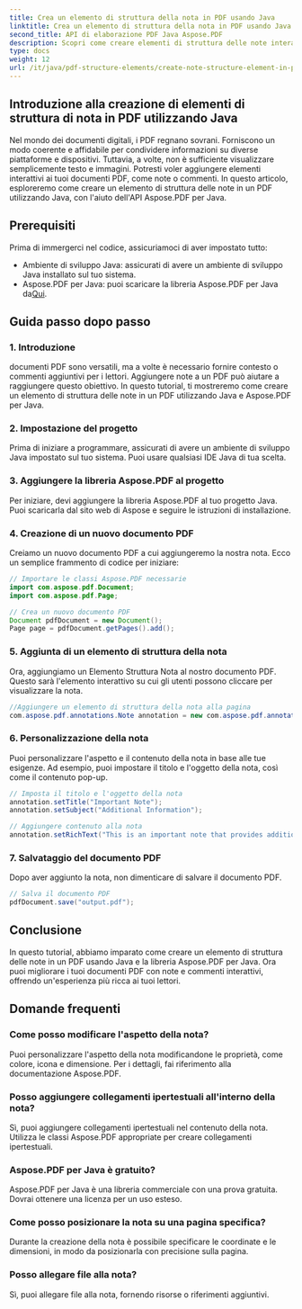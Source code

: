```yaml
---
title: Crea un elemento di struttura della nota in PDF usando Java
linktitle: Crea un elemento di struttura della nota in PDF usando Java
second_title: API di elaborazione PDF Java Aspose.PDF
description: Scopri come creare elementi di struttura delle note interattivi nei PDF usando Java con Aspose.PDF per Java. Arricchisci i tuoi documenti con note informative.
type: docs
weight: 12
url: /it/java/pdf-structure-elements/create-note-structure-element-in-pdf-using-java/
---
```


## Introduzione alla creazione di elementi di struttura di nota in PDF utilizzando Java

Nel mondo dei documenti digitali, i PDF regnano sovrani. Forniscono un modo coerente e affidabile per condividere informazioni su diverse piattaforme e dispositivi. Tuttavia, a volte, non è sufficiente visualizzare semplicemente testo e immagini. Potresti voler aggiungere elementi interattivi ai tuoi documenti PDF, come note o commenti. In questo articolo, esploreremo come creare un elemento di struttura delle note in un PDF utilizzando Java, con l'aiuto dell'API Aspose.PDF per Java.

## Prerequisiti

Prima di immergerci nel codice, assicuriamoci di aver impostato tutto:

- Ambiente di sviluppo Java: assicurati di avere un ambiente di sviluppo Java installato sul tuo sistema.
-  Aspose.PDF per Java: puoi scaricare la libreria Aspose.PDF per Java da[Qui](https://releases.aspose.com/pdf/java/).

## Guida passo dopo passo

### 1. Introduzione

documenti PDF sono versatili, ma a volte è necessario fornire contesto o commenti aggiuntivi per i lettori. Aggiungere note a un PDF può aiutare a raggiungere questo obiettivo. In questo tutorial, ti mostreremo come creare un elemento di struttura delle note in un PDF utilizzando Java e Aspose.PDF per Java.

### 2. Impostazione del progetto

Prima di iniziare a programmare, assicurati di avere un ambiente di sviluppo Java impostato sul tuo sistema. Puoi usare qualsiasi IDE Java di tua scelta.

### 3. Aggiungere la libreria Aspose.PDF al progetto

Per iniziare, devi aggiungere la libreria Aspose.PDF al tuo progetto Java. Puoi scaricarla dal sito web di Aspose e seguire le istruzioni di installazione.

### 4. Creazione di un nuovo documento PDF

Creiamo un nuovo documento PDF a cui aggiungeremo la nostra nota. Ecco un semplice frammento di codice per iniziare:

```java
// Importare le classi Aspose.PDF necessarie
import com.aspose.pdf.Document;
import com.aspose.pdf.Page;

// Crea un nuovo documento PDF
Document pdfDocument = new Document();
Page page = pdfDocument.getPages().add();
```

### 5. Aggiunta di un elemento di struttura della nota

Ora, aggiungiamo un Elemento Struttura Nota al nostro documento PDF. Questo sarà l'elemento interattivo su cui gli utenti possono cliccare per visualizzare la nota.

```java
//Aggiungere un elemento di struttura della nota alla pagina
com.aspose.pdf.annotations.Note annotation = new com.aspose.pdf.annotations.Note(page, new com.aspose.pdf.Rectangle(100, 100, 200, 200));
```

### 6. Personalizzazione della nota

Puoi personalizzare l'aspetto e il contenuto della nota in base alle tue esigenze. Ad esempio, puoi impostare il titolo e l'oggetto della nota, così come il contenuto pop-up.

```java
// Imposta il titolo e l'oggetto della nota
annotation.setTitle("Important Note");
annotation.setSubject("Additional Information");

// Aggiungere contenuto alla nota
annotation.setRichText("This is an important note that provides additional information.");
```

### 7. Salvataggio del documento PDF

Dopo aver aggiunto la nota, non dimenticare di salvare il documento PDF.

```java
// Salva il documento PDF
pdfDocument.save("output.pdf");
```

## Conclusione

In questo tutorial, abbiamo imparato come creare un elemento di struttura delle note in un PDF usando Java e la libreria Aspose.PDF per Java. Ora puoi migliorare i tuoi documenti PDF con note e commenti interattivi, offrendo un'esperienza più ricca ai tuoi lettori.

## Domande frequenti

### Come posso modificare l'aspetto della nota?

Puoi personalizzare l'aspetto della nota modificandone le proprietà, come colore, icona e dimensione. Per i dettagli, fai riferimento alla documentazione Aspose.PDF.

### Posso aggiungere collegamenti ipertestuali all'interno della nota?

Sì, puoi aggiungere collegamenti ipertestuali nel contenuto della nota. Utilizza le classi Aspose.PDF appropriate per creare collegamenti ipertestuali.

### Aspose.PDF per Java è gratuito?

Aspose.PDF per Java è una libreria commerciale con una prova gratuita. Dovrai ottenere una licenza per un uso esteso.

### Come posso posizionare la nota su una pagina specifica?

Durante la creazione della nota è possibile specificare le coordinate e le dimensioni, in modo da posizionarla con precisione sulla pagina.

### Posso allegare file alla nota?

Sì, puoi allegare file alla nota, fornendo risorse o riferimenti aggiuntivi.